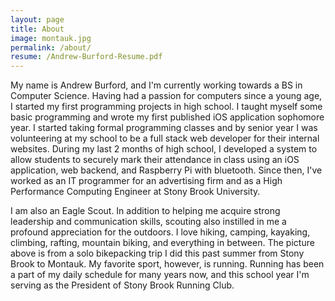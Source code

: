 ```yaml
---
layout: page
title: About
image: montauk.jpg
permalink: /about/
resume: /Andrew-Burford-Resume.pdf
---
```


My name is Andrew Burford, and I'm currently working towards a BS in Computer Science. Having had a passion for computers since a young age, I started my first programming projects in high school. I taught myself some basic programming and wrote my first published iOS application sophomore year. I started taking formal programming classes and by senior year I was volunteering at my school to be a full stack web developer for their internal websites. During my last 2 months of high school, I developed a system to allow students to securely mark their attendance in class using an iOS application, web backend, and Raspberry Pi with bluetooth. Since then, I've worked as an IT programmer for an advertising firm and as a High Performance Computing Engineer at Stony Brook University.

I am also an Eagle Scout. In addition to helping me acquire strong leadership and communication skills, scouting also instilled in me a profound appreciation for the outdoors. I love hiking, camping, kayaking, climbing, rafting, mountain biking, and everything in between. The picture above is from a solo bikepacking trip I did this past summer from Stony Brook to Montauk. My favorite sport, however, is running. Running has been a part of my daily schedule for many years now, and this school year I'm serving as the President of Stony Brook Running Club.
